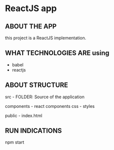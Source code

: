 # ReactJS app

## ABOUT THE APP
this project is a ReactJS implementation.

## WHAT TECHNOLOGIES ARE using
- babel
- reactjs 

## ABOUT STRUCTURE
src - FOLDER: Source of the application

components - react components
css - styles

public - index.html

## RUN INDICATIONS
npm start
